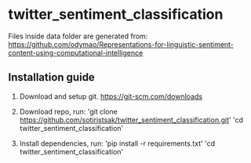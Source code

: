 # twitter_sentiment_classification

Files inside data folder are generated from: https://github.com/odymao/Representations-for-linguistic-sentiment-content-using-computational-intelligence


## Installation guide

1.  Download and setup git.
    https://git-scm.com/downloads

2.  Download repo, run:
    'git clone https://github.com/sotiristsak/twitter_sentiment_classification.git'
    'cd twitter_sentiment_classification'
    
3.  Install dependencies, run:
    'pip install -r requirements.txt'
    'cd twitter_sentiment_classification'
    
